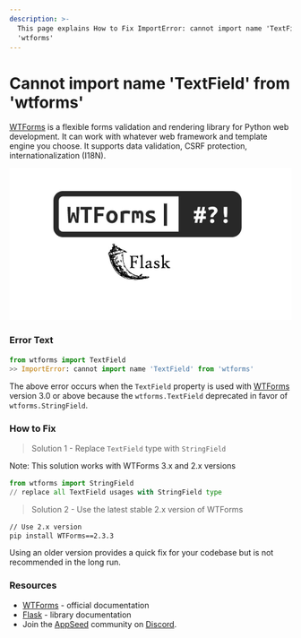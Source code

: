 ```yaml
---
description: >-
  This page explains How to Fix ImportError: cannot import name 'TextField' from
  'wtforms'
---
```


# Cannot import name 'TextField' from 'wtforms'

[WTForms](https://pypi.org/project/WTForms/) is a flexible forms validation and rendering library for Python web development. It can work with whatever web framework and template engine you choose. It supports data validation, CSRF protection, internationalization (I18N).&#x20;

![WTForms TextField import Error](../../.gitbook/assets/how-to-fix-cannot-import-name-textfield-from-wtforms.jpg)

### Error Text

```python
from wtforms import TextField
>> ImportError: cannot import name 'TextField' from 'wtforms'
```

The above error occurs when the `TextField` property is used with [WTForms](https://pypi.org/project/WTForms/) version 3.0 or above because the `wtforms.TextField` deprecated in favor of `wtforms.StringField`.



### How to Fix

> Solution 1 - Replace `TextField` type with `StringField`&#x20;

Note: This solution works with WTForms 3.x and 2.x versions

```python
from wtforms import StringField
// replace all TextField usages with StringField type 
```

> Solution 2 - Use the latest stable 2.x version of WTForms

```
// Use 2.x version
pip install WTForms==2.3.3
```

Using an older version provides a quick fix for your codebase but is not recommended in the long run.&#x20;



### Resources

* [WTForms](https://wtforms.readthedocs.io/en/3.0.x/) - official documentation
* [Flask](https://flask.palletsprojects.com/en/2.0.x/) - library documentation
* Join the [AppSeed](https://appseed.us) community on [Discord](https://discord.gg/fZC6hup).
